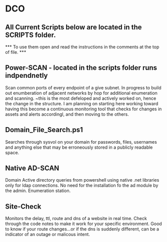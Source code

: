 # DCO
## All Current Scripts below are located in the SCRIPTS folder.
*** To use them open and read the instructions in the comments at the top of file. ***

## Power-SCAN - located in the scripts folder runs indpendnetly

Scan common ports of every endpoint of a give subnet.  In progress to build out enumberation of adjacent networks by hop for additional enumeration and scanning. ~this is the most defeloped and actively worked on, hence the change in the structure.  I am planning on starting here working toward having this become a continuous monitoring tool that checks for changes in assets and alerts accordingl, and then moving to the others.

## Domain_File_Search.ps1

Searches through sysvol on your domain for passwords, files, usernames and anything else that may be erroneously stored in a publicly readable space.


## Native AD-SCAN

Domain Active directory queries from powershell using native .net libraries only for ldap connections.  No need for the installation fo the ad module by the admin.  Enumeration station.




## Site-Check

Monitors the delay, ttl, route and dns of a website in real time.  Check through the code notes to make it work for your specific environment.  Good to know if your route changes...or if the dns is suddenly different, can be a indicator of an outage or malicous intent.
